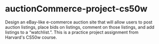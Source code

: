 # auctionCommerce-project-cs50w
Design an eBay-like e-commerce auction site that will allow users to post auction listings, place bids on listings, comment on those listings, and add listings to a “watchlist.”. This is a practice project assignment from Harvard's CS50w course.
